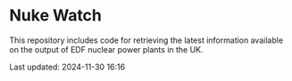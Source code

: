 # Nuke Watch

This repository includes code for retrieving the latest information available on the output of EDF nuclear power plants in the UK.

Last updated: 2024-11-30 16:16